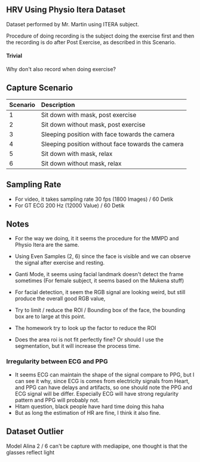 ## HRV Using Physio Itera Dataset

Dataset performed by Mr. Martin using ITERA subject.

Procedure of doing recording is the subject doing the exercise first and then the recording is do after Post Exercise, as described in this Scenario.

#### Trivial

Why don't also record when doing exercise?

## Capture Scenario

| **Scenario** | **Description**                                   |
| :----------- | :------------------------------------------------ |
| 1            | Sit down with mask, post exercise                 |
| 2            | Sit down without mask, post exercise              |
| 3            | Sleeping position with face towards the camera    |
| 4            | Sleeping position without face towards the camera |
| 5            | Sit down with mask, relax                         |
| 6            | Sit down without mask, relax                      |

## Sampling Rate

- For video, it takes sampling rate 30 fps (1800 Images) / 60 Detik
- For GT ECG 200 Hz (12000 Value) / 60 Detik

## Notes

- For the way we doing, it it seems the procedure for the MMPD and Physio Itera are the same.
- Using Even Samples (2, 6) since the face is visible and we can observe the signal after exercise and resting.

- Ganti Mode, it seems using facial landmark doesn't detect the frame sometimes (For female subject, it seems based on the Mukena stuff)

- For facial detection, it seem the RGB signal are looking weird, but still produce the overall good RGB value,
- Try to limit / reduce the ROI / Bounding box of the face, the bounding box are to large at this point.
- The homework try to look up the factor to reduce the ROI

- Does the area roi is not fit perfectly fine? Or should I use the segmentation, but it will increase the process time.

### Irregularity between ECG and PPG

- It seems ECG can maintain the shape of the signal compare to PPG, but I can see it why, since ECG is comes from electricity signals from Heart, and PPG can have delays and artifacts, so one should note the PPG and ECG signal will be differ. Especially ECG will have strong regularity pattern and PPG will probably not.
- Hitam question, black people have hard time doing this haha
- But as long the estimation of HR are fine, I think it also fine.

## Dataset Outlier

Model Alina 2 / 6 can't be capture with mediapipe, one thought is that the glasses reflect light
